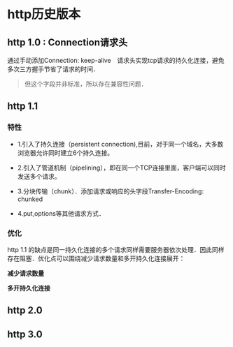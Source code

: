 # http历史版本

## http 1.0 : Connection请求头

通过手动添加Connection: keep-alive　请求头实现tcp请求的持久化连接，避免多次三方握手节省了请求的时间．

> 但这个字段并非标准，所以存在兼容性问题．

## http 1.1 

### 特性

- 1.引入了持久连接（persistent connection),目前，对于同一个域名，大多数浏览器允许同时建立6个持久连接。

- 2.引入了管道机制（pipelining），即在同一个TCP连接里面，客户端可以同时发送多个请求。

- 3.分块传输（chunk）．添加请求或响应的头字段Transfer-Encoding: chunked

- 4.put,options等其他请求方式．

### 优化

http 1.1 的缺点是同一持久化连接的多个请求同样需要服务器依次处理．因此同样存在阻塞．优化点可以围绕减少请求数量和多开持久化连接展开：

**减少请求数量**


**多开持久化连接**


## http 2.0 


## http 3.0 



